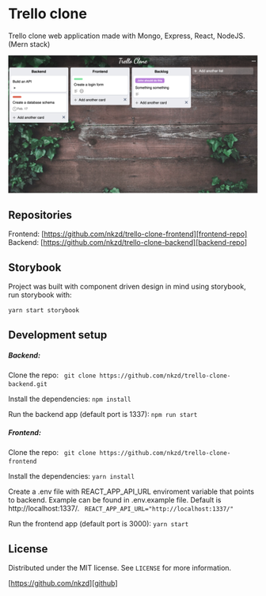 # Trello clone 

Trello clone web application made with Mongo, Express, React, NodeJS.   
(Mern stack)

![](header.png)

## Repositories
Frontend: [https://github.com/nkzd/trello-clone-frontend][frontend-repo]   
Backend: [https://github.com/nkzd/trello-clone-backend][backend-repo]

## Storybook

Project was built with component driven design in mind using storybook, run storybook with:

```sh
yarn start storybook
```

## Development setup

##### Backend:  
  
Clone the repo:
``` git clone https://github.com/nkzd/trello-clone-backend.git```

Install the dependencies: 
```npm install ```

Run the backend app (default port is 1337): 
```npm run start```

##### Frontend:

Clone the repo:
``` git clone https://github.com/nkzd/trello-clone-frontend```

Install the dependencies: 
```yarn install ```

Create a .env file with REACT_APP_API_URL enviroment variable that points to backend. Example can be found in .env.example file. Default is http://localhost:1337/.
``` REACT_APP_API_URL="http://localhost:1337/"```

Run the frontend app (default port is 3000): 
```yarn start```

## License

Distributed under the MIT license. See ``LICENSE`` for more information.

[https://github.com/nkzd][github]

<!-- Markdown link & img dfn's -->

[wiki]: https://github.com/yourname/yourproject/wiki
[backend-repo]: https://github.com/nkzd/trello-clone-backend
[frontend-repo]: https://github.com/nkzd/trello-clone-frontend
[linkedin]: https://www.linkedin.com/in/aljosa-vukotic/
[github]: https://github.com/nkzd
